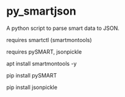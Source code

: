 # py_smartjson
A python script to parse smart data to JSON.  

requires smartctl (smartmontools)

requires pySMART, jsonpickle

apt install smartmontools -y

pip install pySMART

pip install jsonpickle
